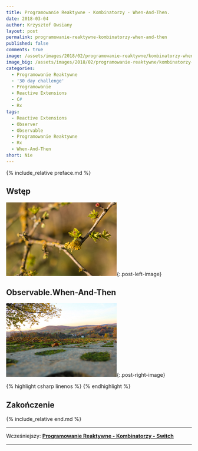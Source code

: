 ```yaml
---
title: Programowanie Reaktywne - Kombinatorzy - When-And-Then.
date: 2018-03-04
author: Krzysztof Owsiany
layout: post
permalink: programowanie-reaktywne-kombinatorzy-when-and-then
published: false
comments: true        
image: /assets/images/2018/02/programowanie-reaktywne/kombinatorzy-when-and-then/post.jpg
image_big: /assets/images/2018/02/programowanie-reaktywne/kombinatorzy-when-and-then/post-big.jpg
categories:
  - Programowanie Reaktywne
  - '30 day challenge'
  - Programowanie
  - Reactive Extensions
  - C#
  - Rx
tags:
  - Reactive Extensions
  - Observer
  - Observable
  - Programowanie Reaktywne
  - Rx
  - When-And-Then
short: Nie
---
```

{% include_relative preface.md %}

## Wstęp
[![Reactive Extensions - When-And-Then][post]][post-big]{:.post-left-image}

## Observable.When-And-Then

[![Reactive Extensions - When-And-Then][image1]][image1-big]{:.post-right-image}

{% highlight csharp linenos %}
{% endhighlight %}

## Zakończenie

{% include_relative end.md %}

------
Wcześniejszy: **[Programowanie Reaktywne - Kombinatorzy - Switch][previous]**

<!--Następny: **[Programowanie Reaktywne - Kombinatorzy - Start With][next]**-->

------
[previous]: {{site.url}}/programowanie-reaktywne-kombinatorzy-switch
[next]: {{site.url}}/programowanie-reaktywne-kombinatorzy-concat

[post]: /assets/images/2018/02/programowanie-reaktywne/kombinatorzy-when-and-then/post.jpg
[post-big]: /assets/images/2018/02/programowanie-reaktywne/kombinatorzy-when-and-then/post-big.jpg

[image1]: /assets/images/2018/02/programowanie-reaktywne/kombinatorzy-when-and-then/image1.jpg
[image1-big]: /assets/images/2018/02/programowanie-reaktywne/kombinatorzy-when-and-then/image1-big.jpg